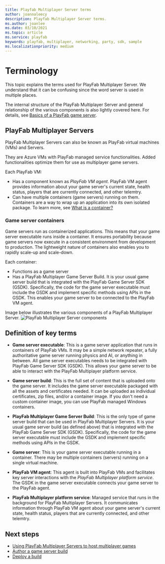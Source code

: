 ```yaml
---
title: Playfab Multiplayer Server terms
author: joannaleecy
description: Playfab Multiplayer Server terms.
ms.author: joanlee
ms.date: 03/10/2021
ms.topic: article
ms.service: playfab
keywords: playfab, multiplayer, networking, party, sdk, sample
ms.localizationpriority: medium
---
```


# Terminology

This topic explains the terms used for PlayFab Multiplayer Server. We understand that it can be confusing since the word server is used in multiple places.

The internal structure of the PlayFab Multiplayer Server and general relationship of the various components is also lightly covered here. For details, see [Basics of a PlayFab game server](basics-of-a-playFab-game-server.md).

## PlayFab Multiplayer Servers

PlayFab Multiplayer Servers can also be known as PlayFab virtual machines (VMs) and Servers. 

They are Azure VMs with PlayFab managed service functionalities. Added functionalities optimize them for use as multiplayer game servers.

Each PlayFab VM:
* Has a component known as *PlayFab VM agent*. PlayFab VM agent provides information about your game server's current state, health status, players that are currently connected, and other telemtry.
* Can have multiple containers (game servers) running on them. Containers are a way to wrap up an application into its own isolated package. To learn more, see [What is a container?](https://azure.microsoft.com/overview/what-is-a-container/)

### Game server containers

Game servers run as containerized applications. This means that your game server executable runs inside a container. It ensures portability because game servers now execute in a consistent environment from development to production. The lightweight nature of containers also enables you to rapidly scale-up and scale-down.

Each container:
* Functions as a game server
* Has a PlayFab Multiplayer Game Server Build.  It is your usual game server build that is integrated with the PlayFab Game Server SDK (GSDK). Specifically, the code for the game server executable must include the GSDK and implement specific methods using APIs in the GSDK. This enables your game server to be connected to the PlayFab VM agent.

Image below illustrates the various components of a PlayFab Multiplayer Server.
![PlayFab Multiplayer Server components](media/tutorials/multiplayer-server-hosting-service-diagram.png)

## Definition of key terms

* **Game server executable**: This is a game server application that runs in containers of PlayFab VMs. It may be a simple network repeater, a fully authoritative game server running physics and AI, or anything in between. All game server executables needs to be integrated with PlayFab Game Server SDK (GSDK). This allows your game server to be able to interact with the PlayFab Multiplayer platform service.

* **Game server build**: This is the full set of content that is uploaded onto the game server. It includes the game server executable packaged with all the assets and certificates needed. It can be uploaded as individual certificates, zip files, and/or a container image. If you don't need a custom container image, you can use PlayFab managed Windows containers.

* **PlayFab Multiplayer Game Server Build**: This is the only type of game server build that can be used in PlayFab Multiplayer Servers. It is your usual game server build (as defined above) that is integrated with the PlayFab Game Server SDK (GSDK). Specifically, the code for the game server executable must include the GSDK and implement specific methods using APIs in the GSDK.

* **Game server**: This is your game server executable running in a container. There may be multiple containers (servers) running on a single virtual machine.

* **PlayFab VM agent**: This agent is built into PlayFab VMs and facilitates key server interactions with the *PlayFab Multiplayer platform service*. The GSDK in the game server executable connects your game server to the PlayFab agent.

* **PlayFab Multiplayer platform service**: Managed service that runs in the background for PlayFab Multiplayer Servers. It communicates information through PlayFab VM agent about your game server's current state, health status, players that are currently connected, and other telemtry.

## Next steps

* [Using PlayFab Multiplayer Servers to host multiplayer games](using-playfab-servers-to-host-games.md)
* [Author a game server build](author-a-game-server-build.md)
* [Deploy a build](deploying-playfab-multiplayer-server-builds.md)